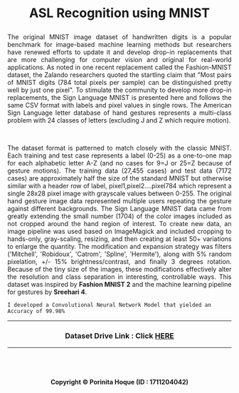 # <p align="center"> ASL Recognition using MNIST</p>

<p align="justify">The original MNIST image dataset of handwritten digits is a popular benchmark for image-based machine learning methods but researchers have renewed efforts to update it and develop drop-in replacements that are more challenging for computer vision and original for real-world applications. As noted in one recent replacement called the Fashion-MNIST dataset, the Zalando researchers quoted the startling claim that "Most pairs of MNIST digits (784 total pixels per sample) can be distinguished pretty well by just one pixel". To stimulate the community to develop more drop-in replacements, the Sign Language MNIST is presented here and follows the same CSV format with labels and pixel values in single rows. The American Sign Language letter database of hand gestures represents a multi-class problem with 24 classes of letters (excluding J and Z which require motion).</p> <br>

<p align="justify">The dataset format is patterned to match closely with the classic MNIST. Each training and test case represents a label (0-25) as a one-to-one map for each alphabetic letter A-Z (and no cases for 9=J or 25=Z because of gesture motions). The training data (27,455 cases) and test data (7172 cases) are approximately half the size of the standard MNIST but otherwise similar with a header row of label, pixel1,pixel2….pixel784 which represent a single 28x28 pixel image with grayscale values between 0-255. The original hand gesture image data represented multiple users repeating the gesture against different backgrounds. The Sign Language MNIST data came from greatly extending the small number (1704) of the color images included as not cropped around the hand region of interest. To create new data, an image pipeline was used based on ImageMagick and included cropping to hands-only, gray-scaling, resizing, and then creating at least 50+ variations to enlarge the quantity. The modification and expansion strategy was filters ('Mitchell', 'Robidoux', 'Catrom', 'Spline', 'Hermite'), along with 5% random pixelation, +/- 15% brightness/contrast, and finally 3 degrees rotation. Because of the tiny size of the images, these modifications effectively alter the resolution and class separation in interesting, controllable ways. This dataset was inspired by <b>Fashion MNIST 2</b> and the machine learning pipeline for gestures by <b>Sreehari 4</b>.</p>
    
    I developed a Convolutional Neural Network Model that yielded an Accuracy of 99.98%

<hr>

### <p align="center">Dataset Drive Link : Click [HERE](https://drive.google.com/drive/folders/1qj7WHNS0RR8ovUGAb9eK4DMaCEkzjnvs?usp=drive_link)</p>

<hr>

<br>
<br>

#### <p align="center"> Copyright © Porinita Hoque (ID : 1711204042) </p>
